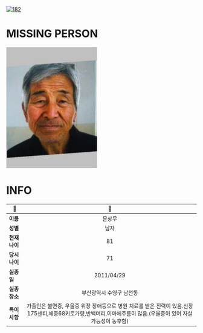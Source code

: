 [![182](https://img.shields.io/badge/%EC%8B%A4%EC%A2%85%EC%8B%A0%EA%B3%A0%EB%8A%94%20%EA%B5%AD%EB%B2%88%EC%97%86%EC%9D%B4-182-blue)](http://safe182.go.kr/index.do)

# MISSING PERSON

<img src="./missing_person.jpg">

# INFO

|🔑|💎|
|--|:--:|
|**이름**|문상무|
|**성별**|남자|
|**현재 나이**|81|
|**당시 나이**|71|
|**실종일**|2011/04/29|
|**실종 장소**|부산광역시 수영구 남천동 |
|**특이사항**|가출인은 불면증, 우울증 위장 장애등으로 병원 치료를 받은 전력이 있음.신장175센티,체중68키로가량,반백머리,이마에주름이 많음.(우울증이 있어 자살 가능성이 농후함)|

